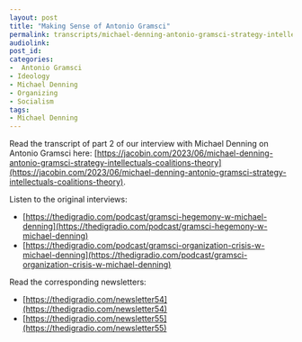 ```yaml
---
layout: post
title: "Making Sense of Antonio Gramsci"
permalink: transcripts/michael-denning-antonio-gramsci-strategy-intellectuals-coalitions-theory/
audiolink: 
post_id:
categories:
-  Antonio Gramsci
- Ideology
- Michael Denning 
- Organizing
- Socialism
tags: 
- Michael Denning
---
```


Read the transcript of part 2 of our interview with Michael Denning on Antonio Gramsci here: [https://jacobin.com/2023/06/michael-denning-antonio-gramsci-strategy-intellectuals-coalitions-theory](https://jacobin.com/2023/06/michael-denning-antonio-gramsci-strategy-intellectuals-coalitions-theory).

Listen to the original interviews: 
- [https://thedigradio.com/podcast/gramsci-hegemony-w-michael-denning](https://thedigradio.com/podcast/gramsci-hegemony-w-michael-denning)
- [https://thedigradio.com/podcast/gramsci-organization-crisis-w-michael-denning](https://thedigradio.com/podcast/gramsci-organization-crisis-w-michael-denning)

Read the corresponding newsletters: 
- [https://thedigradio.com/newsletter54](https://thedigradio.com/newsletter54)
- [https://thedigradio.com/newsletter55](https://thedigradio.com/newsletter55)





